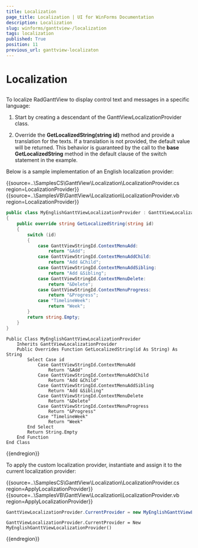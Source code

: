 ```yaml
---
title: Localization
page_title: Localization | UI for WinForms Documentation
description: Localization
slug: winforms/ganttview-/localization
tags: localization
published: True
position: 11
previous_url: ganttview-localizaton
---
```


# Localization
 
## 

To localize RadGanttView to display control text and messages in a specific language:
        

1. Start by creating a descendant of the GanttViewLocalizationProvider class.
            

1. Override the __GetLocalizedString(string id)__ method and provide a translation for the texts. If a translation is not provided, the default value will be returned. This behavior is guaranteed by the call to the __base GetLocalizedString__ method in the default clause of the switch statement in the example.
            

Below is a sample implementation of an English localization provider:
        

{{source=..\SamplesCS\GanttView\Localization\LocalizationProvider.cs region=LocalizationProvider}} 
{{source=..\SamplesVB\GanttView\Localization\LocalizationProvider.vb region=LocalizationProvider}} 

````C#
public class MyEnglishGanttViewLocalizationProvider : GanttViewLocalizationProvider
{
    public override string GetLocalizedString(string id)
    {
        switch (id)
        {
            case GanttViewStringId.ContextMenuAdd:
                return "&Add";
            case GanttViewStringId.ContextMenuAddChild:
                return "Add &Child";
            case GanttViewStringId.ContextMenuAddSibling:
                return "Add &Sibling";
            case GanttViewStringId.ContextMenuDelete:
                return "&Delete";
            case GanttViewStringId.ContextMenuProgress:
                return "&Progress";
            case "TimelineWeek":
                return "Week";
        }
        return string.Empty;
    }
}

````
````VB.NET
Public Class MyEnglishGanttViewLocalizationProvider
    Inherits GanttViewLocalizationProvider
    Public Overrides Function GetLocalizedString(id As String) As String
        Select Case id
            Case GanttViewStringId.ContextMenuAdd
                Return "&Add"
            Case GanttViewStringId.ContextMenuAddChild
                Return "Add &Child"
            Case GanttViewStringId.ContextMenuAddSibling
                Return "Add &Sibling"
            Case GanttViewStringId.ContextMenuDelete
                Return "&Delete"
            Case GanttViewStringId.ContextMenuProgress
                Return "&Progress"
            Case "TimelineWeek"
                Return "Week"
        End Select
        Return String.Empty
    End Function
End Class

````

{{endregion}} 
 

To apply the custom localization provider, instantiate and assign it to the current localization provider: 

{{source=..\SamplesCS\GanttView\Localization\LocalizationProvider.cs region=ApplyLocalizationProvider}} 
{{source=..\SamplesVB\GanttView\Localization\LocalizationProvider.vb region=ApplyLocalizationProvider}} 

````C#
GanttViewLocalizationProvider.CurrentProvider = new MyEnglishGanttViewLocalizationProvider();

````
````VB.NET
GanttViewLocalizationProvider.CurrentProvider = New MyEnglishGanttViewLocalizationProvider()

````

{{endregion}} 



